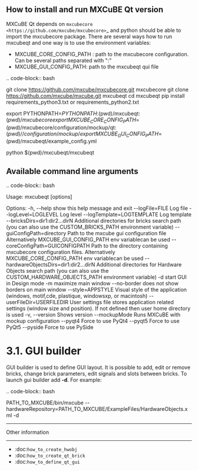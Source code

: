 ## How to install and run MXCuBE Qt version

MXCuBE Qt depends on `mxcubecore <https://github.com/mxcube/mxcubecore>`_ and python should be able to import the mxcubecore package. There are several ways how to run mxcubeqt and one way is to use the environment variables:

   * MXCUBE_CORE_CONFIG_PATH : path to the mxcubecore configuration. Can be several paths separated with ":"
   * MXCUBE_GUI_CONFIG_PATH: path to the mxcubeqt qui file


.. code-block:: bash

   git clone https://github.com/mxcube/mxcubecore.git mxcubecore
   git clone https://github.com/mxcube/mxcube.git mxcubeqt
   cd mxcubeqt
   pip install requirements_python3.txt or requirements_python2.txt
   
   export PYTHONPATH=$PYTHONPATH:$(pwd)/mxcubeqt:$(pwd)/mxcubecore
   export MXCUBE_CORE_CONFIG_PATH=$(pwd)/mxcubecore/configuration/mockup/qt:$(pwd)//configuration/mockup/
   export MXCUBE_GUI_CONFIG_PATH=$(pwd)/mxcubeqt/example_config.yml

   python $(pwd)/mxcubeqt/mxcubeqt

## Available command line arguments

.. code-block:: bash

   Usage: mxcubeqt <gui definition file> <core configuration paths> [options]

Options:
  -h, --help            show this help message and exit
  --logFile=FILE        Log file
  --logLevel=LOGLEVEL   Log level
  --logTemplate=LOGTEMPLATE
                        Log template
  --bricksDirs=dir1:dir2...dirN
                        Additional directories for bricks search path (you can
                        also use the CUSTOM_BRICKS_PATH environment variable)
  --guiConfigPath=directory
                        Path to the mxcube gui configuration file
                        Alternatively MXCUBE_GUI_CONFIG_PATH env variablecan
                        be used
  --coreConfigPath=GUICONFIGPATH
                        Path to the directory containing mxcubecore
                        configuration files. Alternatively
                        MXCUBE_CORE_CONFIG_PATH env variablecan be used
  --hardwareObjectsDirs=dir1:dir2...dirN
                        Additional directories for Hardware Objects search
                        path (you can also use the
                        CUSTOM_HARDWARE_OBJECTS_PATH environment variable)
  -d                    start GUI in Design mode
  -m                    maximize main window
  --no-border           does not show borders on main window
  --style=APPSTYLE      Visual style of the application (windows, motif,cde,
                        plastique, windowsxp, or macintosh)
  --userFileDir=USERFILEDIR
                        User settings file stores application related settings
                        (window size and position). If not defined then user
                        home directory is used
  -v, --version         Shows version
  --mockupMode          Runs MXCuBE with mockup configuration
  --pyqt4               Force to use PyQt4
  --pyqt5               Force to use PyQt5
  --pyside              Force to use PySide


3.1. GUI builder
================

GUI builder is used to define GUI layout. It is possible to add, edit or remove bricks,
change brick parameters, edit signals and slots between bricks.
To launch gui builder add **-d**. For example:

.. code-block:: bash

   PATH_TO_MXCUBE/bin/mxcube --hardwareRepository=PATH_TO_MXCUBE/ExampleFiles/HardwareObjects.xml -d

*****************
Other information
*****************

* :doc:`how_to_create_hwobj`
* :doc:`how_to_create_qt_brick`
* :doc:`how_to_define_qt_gui`
